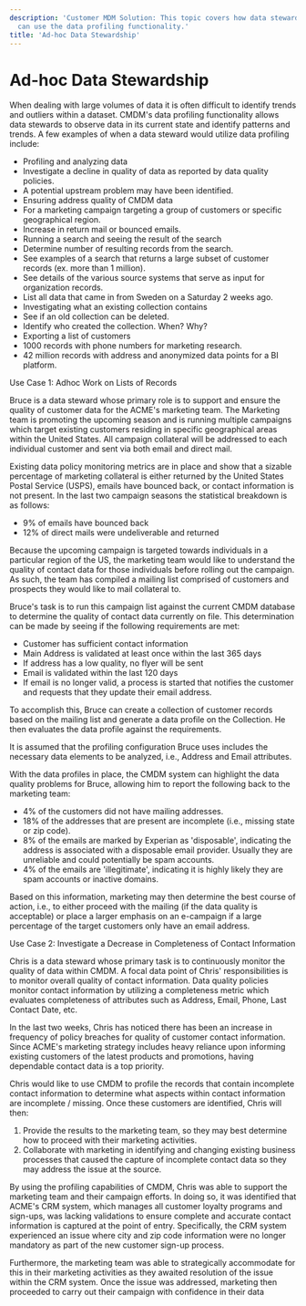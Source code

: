 ```yaml
---
description: 'Customer MDM Solution: This topic covers how data stewards
  can use the data profiling functionality.'
title: 'Ad-hoc Data Stewardship'
---
```


Ad-hoc Data Stewardship
=======================

When dealing with large volumes of data it is often difficult to
identify trends and outliers within a dataset. CMDM's data profiling
functionality allows data stewards to observe data in its current state
and identify patterns and trends. A few examples of when a data steward
would utilize data profiling include:

-   Profiling and analyzing data
-   Investigate a decline in quality of data as reported by data quality
    policies.
-   A potential upstream problem may have been identified.
-   Ensuring address quality of CMDM data
-   For a marketing campaign targeting a group of customers or specific
    geographical region.
-   Increase in return mail or bounced emails.
-   Running a search and seeing the result of the search
-   Determine number of resulting records from the search.
-   See examples of a search that returns a large subset of customer
    records (ex. more than 1 million).
-   See details of the various source systems that serve as input for
    organization records.
-   List all data that came in from Sweden on a Saturday 2 weeks ago.
-   Investigating what an existing collection contains
-   See if an old collection can be deleted.
-   Identify who created the collection. When? Why?
-   Exporting a list of customers
-   1000 records with phone numbers for marketing research.
-   42 million records with address and anonymized data points for a BI
    platform.

Use Case 1: Adhoc Work on Lists of Records

Bruce is a data steward whose primary role is to support and ensure the
quality of customer data for the ACME's marketing team. The Marketing
team is promoting the upcoming season and is running multiple campaigns
which target existing customers residing in specific geographical areas
within the United States. All campaign collateral will be addressed to
each individual customer and sent via both email and direct mail.

Existing data policy monitoring metrics are in place and show that a
sizable percentage of marketing collateral is either returned by the
United States Postal Service (USPS), emails have bounced back, or
contact information is not present. In the last two campaign seasons the
statistical breakdown is as follows:

-   9% of emails have bounced back
-   12% of direct mails were undeliverable and returned

Because the upcoming campaign is targeted towards individuals in a
particular region of the US, the marketing team would like to understand
the quality of contact data for those individuals before rolling out the
campaign. As such, the team has compiled a mailing list comprised of
customers and prospects they would like to mail collateral to.

Bruce's task is to run this campaign list against the current CMDM
database to determine the quality of contact data currently on file.
This determination can be made by seeing if the following requirements
are met:

-   Customer has sufficient contact information
-   Main Address is validated at least once within the last 365 days
-   If address has a low quality, no flyer will be sent
-   Email is validated within the last 120 days
-   If email is no longer valid, a process is started that notifies the
    customer and requests that they update their email address.

To accomplish this, Bruce can create a collection of customer records
based on the mailing list and generate a data profile on the Collection.
He then evaluates the data profile against the requirements.

It is assumed that the profiling configuration Bruce uses includes the
necessary data elements to be analyzed, i.e., Address and Email
attributes.

With the data profiles in place, the CMDM system can highlight the data
quality problems for Bruce, allowing him to report the following back to
the marketing team:

-   4% of the customers did not have mailing addresses.
-   18% of the addresses that are present are incomplete (i.e., missing
    state or zip code).
-   8% of the emails are marked by Experian as \'disposable\',
    indicating the address is associated with a disposable email
    provider. Usually they are unreliable and could potentially be spam
    accounts.
-   4% of the emails are \'illegitimate\', indicating it is highly
    likely they are spam accounts or inactive domains.

Based on this information, marketing may then determine the best course
of action, i.e., to either proceed with the mailing (if the data quality
is acceptable) or place a larger emphasis on an e-campaign if a large
percentage of the target customers only have an email address.

Use Case 2: Investigate a Decrease in Completeness of Contact
Information

Chris is a data steward whose primary task is to continuously monitor
the quality of data within CMDM. A focal data point of Chris'
responsibilities is to monitor overall quality of contact information.
Data quality policies monitor contact information by utilizing a
completeness metric which evaluates completeness of attributes such as
Address, Email, Phone, Last Contact Date, etc.

In the last two weeks, Chris has noticed there has been an increase in
frequency of policy breaches for quality of customer contact
information. Since ACME's marketing strategy includes heavy reliance
upon informing existing customers of the latest products and promotions,
having dependable contact data is a top priority.

Chris would like to use CMDM to profile the records that contain
incomplete contact information to determine what aspects within contact
information are incomplete / missing. Once these customers are
identified, Chris will then:

1.  Provide the results to the marketing team, so they may best
    determine how to proceed with their marketing activities.
2.  Collaborate with marketing in identifying and changing existing
    business processes that caused the capture of incomplete contact
    data so they may address the issue at the source.

By using the profiling capabilities of CMDM, Chris was able to support
the marketing team and their campaign efforts. In doing so, it was
identified that ACME's CRM system, which manages all customer loyalty
programs and sign-ups, was lacking validations to ensure complete and
accurate contact information is captured at the point of entry.
Specifically, the CRM system experienced an issue where city and zip
code information were no longer mandatory as part of the new customer
sign-up process.

Furthermore, the marketing team was able to strategically accommodate
for this in their marketing activities as they awaited resolution of the
issue within the CRM system. Once the issue was addressed, marketing
then proceeded to carry out their campaign with confidence in their data
